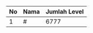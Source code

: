 | No | Nama            | Jumlah Level |
|----|-----------------|--------------|
| 1  | #    |    6777        |
